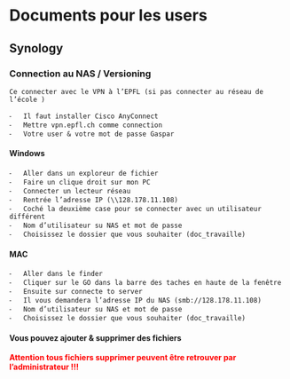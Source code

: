 # Documents pour les users
## Synology
### Connection au NAS / Versioning
    Ce connecter avec le VPN à l’EPFL (si pas connecter au réseau de l’école )

	⁃	Il faut installer Cisco AnyConnect
	⁃	Mettre vpn.epfl.ch comme connection
	⁃	Votre user & votre mot de passe Gaspar

#### Windows

	⁃	Aller dans un exploreur de fichier 
	⁃	Faire un clique droit sur mon PC 
	⁃	Connecter un lecteur réseau
	⁃	Rentrée l’adresse IP (\\128.178.11.108)
	⁃	Coché la deuxième case pour se connecter avec un utilisateur différent
	⁃	Nom d’utilisateur su NAS et mot de passe 
	⁃	Choisissez le dossier que vous souhaiter (doc_travaille) 

#### MAC

	⁃	Aller dans le finder 
	⁃	Cliquer sur le GO dans la barre des taches en haute de la fenêtre
	⁃	Ensuite sur connecte to server
	⁃	Il vous demandera l’adresse IP du NAS (smb://128.178.11.108)
	⁃	Nom d’utilisateur su NAS et mot de passe 
	⁃	Choisissez le dossier que vous souhaiter (doc_travaille) 

#### Vous pouvez ajouter & supprimer des fichiers
<span style="color:red">**Attention tous fichiers supprimer peuvent être retrouver par l’administrateur !!!**</span>